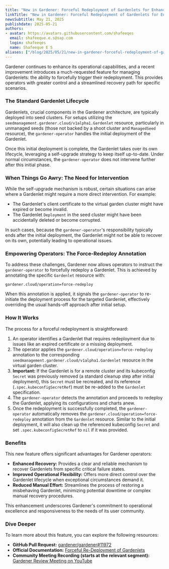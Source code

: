 ```yaml
---
title: "New in Gardener: Forceful Redeployment of Gardenlets for Enhanced Operational Control"
linkTitle: "New in Gardener: Forceful Redeployment of Gardenlets for Enhanced Operational Control"
newsSubtitle: May 21, 2025
publishdate: 2025-05-21
authors:
- avatar: https://avatars.githubusercontent.com/shafeeqes
  email: shafeeque.e.s@sap.com
  login: shafeeqes
  name: Shafeeque E S
aliases: ["/blog/2025/05/21/new-in-gardener-forceful-redeployment-of-gardenlets-for-enhanced-operational-control"]
---
```


Gardener continues to enhance its operational capabilities, and a recent improvement introduces a much-requested feature for managing Gardenlets: the ability to forcefully trigger their redeployment. This provides operators with greater control and a streamlined recovery path for specific scenarios.

### The Standard Gardenlet Lifecycle

Gardenlets, crucial components in the Gardener architecture, are typically deployed into seed clusters. For setups utilizing the `seedmanagement.gardener.cloud/v1alpha1.Gardenlet` resource, particularly in unmanaged seeds (those not backed by a shoot cluster and `ManagedSeed` resource), the `gardener-operator` handles the initial deployment of the Gardenlet.

Once this initial deployment is complete, the Gardenlet takes over its own lifecycle, leveraging a self-upgrade strategy to keep itself up-to-date. Under normal circumstances, the `gardener-operator` does not intervene further after this initial phase.

### When Things Go Awry: The Need for Intervention

While the self-upgrade mechanism is robust, certain situations can arise where a Gardenlet might require a more direct intervention. For example:
*   The Gardenlet's client certificate to the virtual garden cluster might have expired or become invalid.
*   The Gardenlet `Deployment` in the seed cluster might have been accidentally deleted or become corrupted.

In such cases, because the `gardener-operator`'s responsibility typically ends after the initial deployment, the Gardenlet might not be able to recover on its own, potentially leading to operational issues.

### Empowering Operators: The Force-Redeploy Annotation

To address these challenges, Gardener now allows operators to instruct the `gardener-operator` to forcefully redeploy a Gardenlet. This is achieved by annotating the specific `Gardenlet` resource with:

```
gardener.cloud/operation=force-redeploy
```

When this annotation is applied, it signals the `gardener-operator` to re-initiate the deployment process for the targeted Gardenlet, effectively overriding the usual hands-off approach after initial setup.

### How It Works

The process for a forceful redeployment is straightforward:

1.  An operator identifies a Gardenlet that requires redeployment due to issues like an expired certificate or a missing deployment.
2.  The operator applies the `gardener.cloud/operation=force-redeploy` annotation to the corresponding `seedmanagement.gardener.cloud/v1alpha1.Gardenlet` resource in the virtual garden cluster.
3.  **Important:** If the Gardenlet is for a remote cluster and its kubeconfig `Secret` was previously removed (a standard cleanup step after initial deployment), this `Secret` must be recreated, and its reference (`.spec.kubeconfigSecretRef`) must be re-added to the `Gardenlet` specification.
4.  The `gardener-operator` detects the annotation and proceeds to redeploy the Gardenlet, applying its configurations and charts anew.
5.  Once the redeployment is successfully completed, the `gardener-operator` automatically removes the `gardener.cloud/operation=force-redeploy` annotation from the `Gardenlet` resource. Similar to the initial deployment, it will also clean up the referenced kubeconfig `Secret` and set `.spec.kubeconfigSecretRef` to `nil` if it was provided.

### Benefits

This new feature offers significant advantages for Gardener operators:

*   **Enhanced Recovery:** Provides a clear and reliable mechanism to recover Gardenlets from specific critical failure states.
*   **Improved Operational Flexibility:** Offers more direct control over the Gardenlet lifecycle when exceptional circumstances demand it.
*   **Reduced Manual Effort:** Streamlines the process of restoring a misbehaving Gardenlet, minimizing potential downtime or complex manual recovery procedures.

This enhancement underscores Gardener's commitment to operational excellence and responsiveness to the needs of its user community.

### Dive Deeper

To learn more about this feature, you can explore the following resources:

*   **GitHub Pull Request:** [gardener/gardener#11972](https://github.com/gardener/gardener/pull/11972)
*   **Official Documentation:** [Forceful Re-Deployment of Gardenlets](https://github.com/gardener/gardener/tree/master/docs/deployment/deploy_gardenlet_via_operator.md#forceful-re-deployment)
*   **Community Meeting Recording (starts at the relevant segment):** [Gardener Review Meeting on YouTube](https://youtu.be/ssvXpPliOY0?t=338)